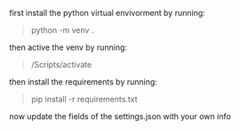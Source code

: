 first install the python virtual envivorment by running:
>python -m venv .

then active the venv by running:
>/Scripts/activate

then install the requirements by running:
>pip install -r requirements.txt

now update the fields of the settings.json with your own info

